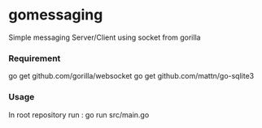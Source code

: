 # gomessaging
Simple messaging Server/Client using socket from gorilla

### Requirement

go get github.com/gorilla/websocket
go get github.com/mattn/go-sqlite3

### Usage

In root repository run :
go run src/main.go
